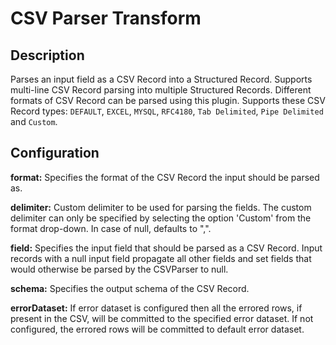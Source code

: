 # CSV Parser Transform


Description
-----------
Parses an input field as a CSV Record into a Structured Record. Supports multi-line CSV Record parsing
into multiple Structured Records. Different formats of CSV Record can be parsed using this plugin.
Supports these CSV Record types: ``DEFAULT``, ``EXCEL``, ``MYSQL``, ``RFC4180``, ``Tab Delimited``, ``Pipe Delimited``
and ``Custom``.


Configuration
-------------
**format:** Specifies the format of the CSV Record the input should be parsed as.

**delimiter:** Custom delimiter to be used for parsing the fields. The custom delimiter can only be specified by 
selecting the option 'Custom' from the format drop-down. In case of null, defaults to ",".

**field:** Specifies the input field that should be parsed as a CSV Record. 
Input records with a null input field propagate all other fields and set fields that
would otherwise be parsed by the CSVParser to null.

**schema:** Specifies the output schema of the CSV Record.

**errorDataset:**  If error dataset is configured then all the errored rows, if present in the CSV, will be committed
 to the specified error dataset. If not configured, the errored rows will be committed to default error dataset.

